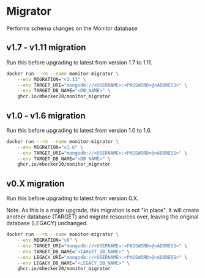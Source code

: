 # Migrator

Performs schema changes on the Monitor database

## v1.7 - v1.11 migration 
Run this before upgrading to latest from version 1.7 to 1.11.
```sh
docker run --rm --name monitor-migrator \
	--env MIGRATION="v1.11" \
	--env TARGET_URI="mongodb://<USERNAME>:<PASSWORD>@<ADDRESS>" \
	--env TARGET_DB_NAME="<DB_NAME>" \
	ghcr.io/mbecker20/monitor_migrator
```

## v1.0 - v1.6 migration
Run this before upgrading to latest from version 1.0 to 1.6.
```sh
docker run --rm --name monitor-migrator \
	--env MIGRATION="v1.6" \
	--env TARGET_URI="mongodb://<USERNAME>:<PASSWORD>@<ADDRESS>" \
	--env TARGET_DB_NAME="<DB_NAME>" \
	ghcr.io/mbecker20/monitor_migrator
```

## v0.X migration
Run this before upgrading to latest from version 0.X.

Note. As this is a major upgrade, this migration is not "in place". 
It will create another database (TARGET) and migrate resources over, leaving the original database (LEGACY) unchanged.

```sh
docker run --rm --name monitor-migrator \
	--env MIGRATION="v0" \
	--env TARGET_URI="mongodb://<USERNAME>:<PASSWORD>@<ADDRESS>" \
	--env TARGET_DB_NAME="<TARGET_DB_NAME>" \
	--env LEGACY_URI="mongodb://<USERNAME>:<PASSWORD>@<ADDRESS>" \
	--env LEGACY_DB_NAME="<LEGACY_DB_NAME>" \
	ghcr.io/mbecker20/monitor_migrator
```